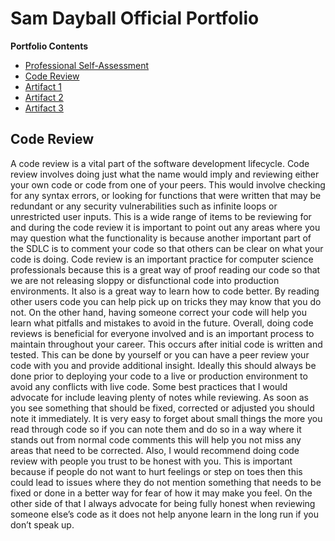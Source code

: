 # Sam Dayball Official Portfolio
**Portfolio Contents**
- [Professional Self-Assessment](index.html)
- [Code Review](CodeReview.html)
- [Artifact 1](SoftwareDesignEnhancement.html)
- [Artifact 2](DataStructuresAndAlgorithmsEnhancement.html)
- [Artifact 3](DatabasesEnhancement.html)
  
## Code Review

A code review is a vital part of the software development lifecycle.  Code review involves doing just what the name would imply and reviewing either your own code or code from one of your peers.  This would involve checking for any syntax errors, or looking for functions that were written that may be redundant or any security vulnerabilities such as infinite loops or unrestricted user inputs.  This is a wide range of items to be reviewing for and during the code review it is important to point out any areas where you may question what the functionality is because another important part of the SDLC is to comment your code so that others can be clear on what your code is doing.
	Code review is an important practice for computer science professionals because this is a great way of proof reading our code so that we are not releasing sloppy or disfunctional code into production environments. It also is a great way to learn how to code better. By reading other users code you can help pick up on tricks they may know that you do not.  On the other hand, having someone correct your code will help you learn what pitfalls and mistakes to avoid in the future.  Overall, doing code reviews is beneficial for everyone involved and is an important process to maintain throughout your career.
	This occurs after initial code is written and tested.  This can be done by yourself or you can have a peer review your code with you and provide additional insight.  Ideally this should always be done prior to deploying your code to a live or production environment to avoid any conflicts with live code.
	Some best practices that I would advocate for include leaving plenty of notes while reviewing. As soon as you see something that should be fixed, corrected or adjusted you should note it immediately.  It is very easy to forget about small things the more you read through code so if you can note them and do so in a way where it stands out from normal code comments this will help you not miss any areas that need to be corrected.  Also, I would recommend doing code review with people you trust to be honest with you. This is important because if people do not want to hurt feelings or step on toes then this could lead to issues where they do not mention something that needs to be fixed or done in a better way for fear of how it may make you feel. On the other side of that I always advocate for being fully honest when reviewing someone else’s code as it does not help anyone learn in the long run if you don’t speak up.



